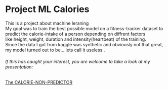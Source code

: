 <h1>Project ML Calories</h1> 
<p>This is a project about machine leraning<br> My goal was to train the best possible model on a fitness-tracker dataset to predict the calorie-intake of a person depending on diffrent factors<br>
like height, weight, duration and intensity(heartbeat) of the training.<br>
Since the data I got from kaggle was synthetic and obviously not that great, my model turned out to be... lets call it useless..<br></p>
<h6>If this has caught your interest, you are welcome to take a look at my presentation:</h6>
<a href = 'https://docs.google.com/presentation/d/1ETAbh8orLjl-eg9eFwBD9tscM5xA-Lo-aI42bmLlTng/edit#slide=id.p13'>The CALORIE-NON-PREDICTOR</a>
